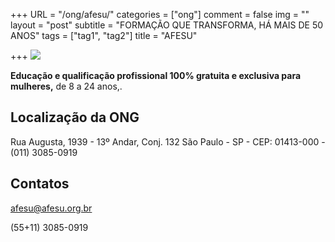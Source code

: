 +++
URL = "/ong/afesu/"
categories = ["ong"]
comment = false
img = ""
layout = "post"
subtitle = "FORMAÇÃO QUE TRANSFORMA, HÁ MAIS DE 50 ANOS"
tags = ["tag1", "tag2"]
title = "AFESU"

+++
![](/uploads/afesu.png)

**Educação e qualificação profissional 100% gratuita e exclusiva para mulheres,** de 8 a 24 anos,.

## Localização da ONG

Rua Augusta, 1939 - 13º Andar, Conj. 132
São Paulo - SP - CEP: 01413-000 - (011) 3085-0919

## Contatos

afesu@afesu.org.br

(55+11) 3085-0919